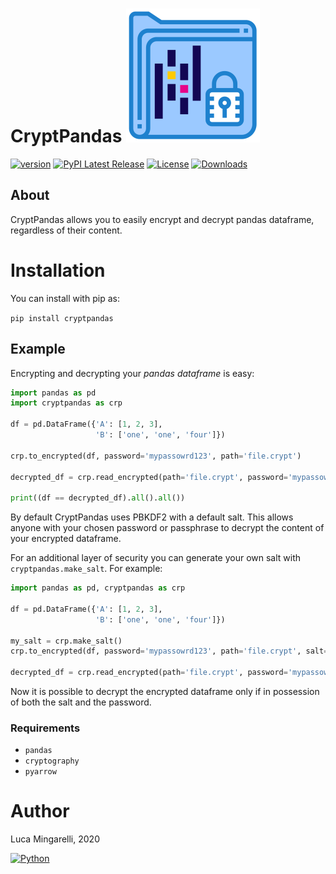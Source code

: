 # CryptPandas ![](https://raw.githubusercontent.com/LucaMingarelli/CryptPandas/master/cryptpandas/res/encrypted.svg)


[![version](https://img.shields.io/badge/version-0.1.1-success.svg)](#)
[![PyPI Latest Release](https://img.shields.io/pypi/v/CryptPandas.svg)](https://pypi.org/project/CryptPandas/)
[![License](https://img.shields.io/pypi/l/CryptPandas.svg)](https://github.com/LucaMingarelli/CryptPandas/blob/master/LICENSE.txt)
[![Downloads](https://static.pepy.tech/personalized-badge/cryptpandas?period=total&units=international_system&left_color=grey&right_color=blue&left_text=Downloads)](https://pepy.tech/project/cryptpandas)


## About

CryptPandas allows you to easily encrypt and decrypt pandas dataframe, regardless of their content.

# Installation
You can install with pip as:

`pip install cryptpandas`

## Example

Encrypting and decrypting your *pandas dataframe* is easy:

```python
import pandas as pd
import cryptpandas as crp

df = pd.DataFrame({'A': [1, 2, 3],
                   'B': ['one', 'one', 'four']})

crp.to_encrypted(df, password='mypassowrd123', path='file.crypt')

decrypted_df = crp.read_encrypted(path='file.crypt', password='mypassowrd123')

print((df == decrypted_df).all().all())
```

By default CryptPandas uses PBKDF2 with a default salt. 
This allows anyone with your chosen password or passphrase to decrypt the content of your encrypted dataframe.

For an additional layer of security you can generate your own salt with `cryptpandas.make_salt`.
For example:

```python
import pandas as pd, cryptpandas as crp

df = pd.DataFrame({'A': [1, 2, 3],
                   'B': ['one', 'one', 'four']})

my_salt = crp.make_salt()
crp.to_encrypted(df, password='mypassowrd123', path='file.crypt', salt=my_salt)

decrypted_df = crp.read_encrypted(path='file.crypt', password='mypassowrd123', salt=my_salt)
```
Now it is possible to decrypt the encrypted dataframe only if in possession of both the salt and the password. 


### Requirements
- `pandas`
- `cryptography`
- `pyarrow`

# Author
Luca Mingarelli, 2020

[![Python](https://img.shields.io/static/v1?label=made%20with&message=Python&color=blue&style=for-the-badge&logo=Python&logoColor=white)](#)

